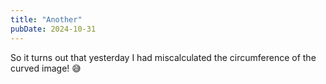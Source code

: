 ```yaml
---
title: "Another"
pubDate: 2024-10-31
---
```


So it turns out that yesterday I had miscalculated the circumference of the curved image! 😅

